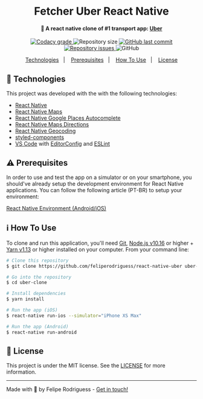 <h1 align="center">
    <br>
    Fetcher Uber React Native 
</h1>

<h4 align="center">
 🚗 A react native clone of #1 transport app: <a href="https://nubank.com.br/">Uber</a>
</h4>
<p align="center">
  
  <a href="https://www.codacy.com/app/feliperodriguess/react-native-uber?utm_source=github.com&amp;utm_medium=referral&amp;utm_content=lukemorales/nubank-react-native&amp;utm_campaign=Badge_Grade">
    <img alt="Codacy grade" src="https://img.shields.io/codacy/grade/fa0599d8f0434c7388ae9549c8aeb90b.svg">
  </a>
  
  <img alt="Repository size" src="https://img.shields.io/github/repo-size/feliperodriguess/react-native-uber.svg">
  <a href="https://github.com/feliperodriguess/react-native-uber/commits/master">
    <img alt="GitHub last commit" src="https://img.shields.io/github/last-commit/feliperodriguess/react-native-uber.svg">
  </a>
  
  <a href="https://github.com/feliperodriguess/react-native-uber/issues">
    <img alt="Repository issues" src="https://img.shields.io/github/issues/feliperodriguess/react-native-uber.svg">
  </a>
  
  <img alt="GitHub" src="https://img.shields.io/github/license/feliperodriguess/react-native-uber.svg"> 
</p>

<p align="center">
  <a href="#rocket-technologies">Technologies</a>&nbsp;&nbsp;&nbsp;|&nbsp;&nbsp;&nbsp;
  <a href="#warning-prerequisites">Prerequisites</a>&nbsp;&nbsp;&nbsp;|&nbsp;&nbsp;&nbsp;
  <a href="#information_source-how-to-use">How To Use</a>&nbsp;&nbsp;&nbsp;|&nbsp;&nbsp;&nbsp;
  <a href="#memo-license">License</a>
</p>

## :rocket: Technologies

This project was developed with the with the following technologies:

-  [React Native](http://facebook.github.io/react-native/)
-  [React Native Maps](https://github.com/react-native-community/react-native-maps)
-  [React Native Google Places Autocomplete](https://github.com/FaridSafi/react-native-google-places-autocomplete)
-  [React Native Maps Directions](https://github.com/bramus/react-native-maps-directions)
-  [React Native Geocoding](https://github.com/marlove/react-native-geocoding)
-  [styled-components](https://www.styled-components.com/)
-  [VS Code][vc] with [EditorConfig][vceditconfig] and [ESLint][vceslint]

## :warning: Prerequisites

In order to use and test the app on a simulator or on your smartphone, you should've already setup the development environment for React Native applications. You can follow the following article (PT-BR) to setup your environment:

[React Native Environment (Android/iOS)](https://docs.rocketseat.dev/ambiente-react-native/introducao)
  
## :information_source: How To Use

To clone and run this application, you'll need [Git](https://git-scm.com), [Node.js v10.16][nodejs] or higher + [Yarn v1.13][yarn] or higher installed on your computer. From your command line:

```bash
# Clone this repository
$ git clone https://github.com/feliperodriguess/react-native-uber uber-clone

# Go into the repository
$ cd uber-clone

# Install dependencies
$ yarn install

# Run the app (iOS)
$ react-native run-ios --simulator="iPhone XS Max"

# Run the app (Android)
$ react-native run-android
```

## :memo: License
This project is under the MIT license. See the [LICENSE](https://github.com/feliperodriguess/react-native-nubank/blob/master/LICENSE) for more information.

---

Made with 🖤 by Felipe Rodriguess - [Get in touch!](https://www.linkedin.com/in/felipearn/)

[nodejs]: https://nodejs.org/
[yarn]: https://yarnpkg.com/
[vc]: https://code.visualstudio.com/
[vceditconfig]: https://marketplace.visualstudio.com/items?itemName=EditorConfig.EditorConfig
[vceslint]: https://marketplace.visualstudio.com/items?itemName=dbaeumer.vscode-eslint
